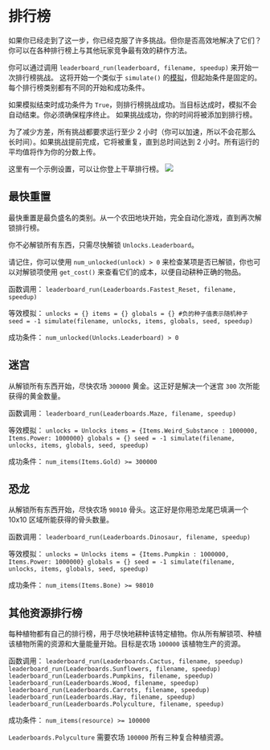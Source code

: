 # 排行榜
如果你已经走到了这一步，你已经克服了许多挑战。但你是否高效地解决了它们？
你可以在各种排行榜上与其他玩家竞争最有效的耕作方法。

你可以通过调用 `leaderboard_run(leaderboard, filename, speedup)` 来开始一次排行榜挑战。
这将开始一个类似于 `simulate()` 的[模拟](docs/unlocks/simulation.md)，但起始条件是固定的。每个排行榜类别都有不同的开始和成功条件。

如果模拟结束时成功条件为 `True`，则排行榜挑战成功。当目标达成时，模拟不会自动结束。你必须确保程序终止。
如果挑战成功，你的时间将被添加到排行榜。

为了减少方差，所有挑战都要求运行至少 2 小时（你可以加速，所以不会花那么长时间）。如果挑战提前完成，它将被重复，直到总时间达到 2 小时。所有运行的平均值将作为你的分数上传。

这里有一个示例设置，可以让你登上干草排行榜。
![](LeaderboardSetup400)

## 最快重置
最快重置是最负盛名的类别。从一个农田地块开始，完全自动化游戏，直到再次解锁排行榜。

你不必解锁所有东西，只需尽快解锁 `Unlocks.Leaderboard`。

请记住，你可以使用 `num_unlocked(unlock) > 0` 来检查某项是否已解锁，你也可以对解锁项使用 `get_cost()` 来查看它们的成本，以便自动耕种正确的物品。

函数调用：
`leaderboard_run(Leaderboards.Fastest_Reset, filename, speedup)`

等效模拟：
`unlocks = {}
items = {}
globals = {}
#负的种子值表示随机种子
seed = -1
simulate(filename, unlocks, items, globals, seed, speedup)`

成功条件：
`num_unlocked(Unlocks.Leaderboard) > 0`

## 迷宫
从解锁所有东西开始，尽快农场 `300000` 黄金。这正好是解决一个迷宫 `300` 次所能获得的黄金数量。

函数调用：
`leaderboard_run(Leaderboards.Maze, filename, speedup)`

等效模拟：
`unlocks = Unlocks
items = {Items.Weird_Substance : 1000000, Items.Power: 1000000}
globals = {}
seed = -1
simulate(filename, unlocks, items, globals, seed, speedup)`

成功条件：
`num_items(Items.Gold) >= 300000`

## 恐龙
从解锁所有东西开始，尽快农场 `98010` 骨头。这正好是你用恐龙尾巴填满一个 10x10 区域所能获得的骨头数量。

函数调用：
`leaderboard_run(Leaderboards.Dinosaur, filename, speedup)`

等效模拟：
`unlocks = Unlocks
items = {Items.Pumpkin : 1000000, Items.Power: 1000000}
globals = {}
seed = -1
simulate(filename, unlocks, items, globals, seed, speedup)`

成功条件：
`num_items(Items.Bone) >= 98010`

## 其他资源排行榜
每种植物都有自己的排行榜，用于尽快地耕种该特定植物。你从所有解锁项、种植该植物所需的资源和大量能量开始。目标是农场 `100000` 该植物生产的资源。

函数调用：
`leaderboard_run(Leaderboards.Cactus, filename, speedup)`
`leaderboard_run(Leaderboards.Sunflowers, filename, speedup)`
`leaderboard_run(Leaderboards.Pumpkins, filename, speedup)`
`leaderboard_run(Leaderboards.Wood, filename, speedup)`
`leaderboard_run(Leaderboards.Carrots, filename, speedup)`
`leaderboard_run(Leaderboards.Hay, filename, speedup)`
`leaderboard_run(Leaderboards.Polyculture, filename, speedup)`

成功条件：
`num_items(resource) >= 100000`

`Leaderboards.Polyculture` 需要农场 `100000` 所有三种复合种植资源。